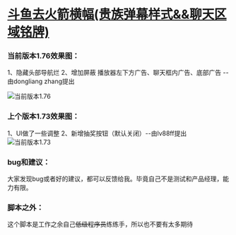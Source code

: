 # [斗鱼去火箭横幅(贵族弹幕样式&&聊天区域铭牌)](https://greasyfork.org/zh-CN/scripts/381934-%E6%96%97%E9%B1%BC%E5%8E%BB%E7%81%AB%E7%AE%AD%E6%A8%AA%E5%B9%85)

### 当前版本1.76效果图：

1、隐藏头部导航烂
2、增加屏蔽 播放器左下方广告、聊天框内广告、底部广告 --由dongliang zhang提出

![当前版本1.76](https://wah0713.github.io/myTampermonkey/image/douyu1.76.png)

### 上个版本1.73效果图：

1、UI做了一些调整
2、新增抽奖按钮（默认关闭）--由lv88ff提出
![当前版本1.73](https://wah0713.github.io/myTampermonkey/image/douyu1.73.png)

### bug和建议：

大家发现bug或者好的建议，都可以反馈给我。毕竟自己不是测试和产品经理，能力有限。

### 脚本之外：

这个脚本是工作之余自己<del>低级程序员</del>练练手，所以也不要有太多期待
